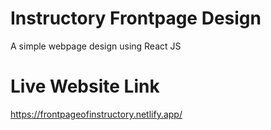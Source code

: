 # Instructory Frontpage Design

A simple webpage design using React JS

# Live Website Link

https://frontpageofinstructory.netlify.app/
